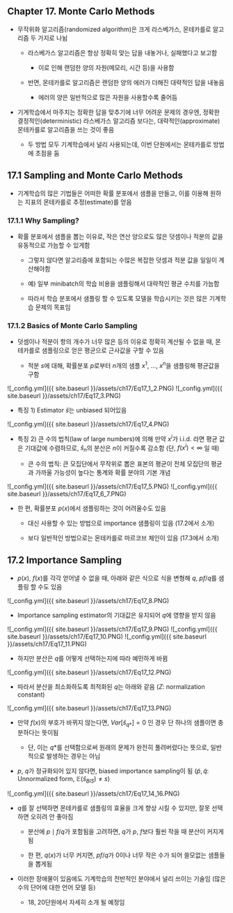 ## Chapter 17. Monte Carlo Methods

- 무작위화 알고리즘(randomized algorithm)은 크게 라스베가스, 몬테카를로 알고리즘 두 가지로 나뉨

  - 라스베가스 알고리즘은 항상 정확히 맞는 답을 내놓거나, 실패했다고 보고함

    - 이로 인해 랜덤한 양의 자원(메모리, 시간 등)을 사용함

  - 반면, 몬테카를로 알고리즘은 랜덤한 양의 에러가 더해진 대략적인 답을 내놓음

    - 에러의 양은 일반적으로 많은 자원을 사용할수록 줄어듬

- 기계학습에서 마주치는 정확한 답을 맞추기에 너무 어려운 문제의 경우엔, 정확한 결정적인(deterministic) 라스베가스 알고리즘 보다는, 대략적인(approximate) 몬테카를로 알고리즘을 쓰는 것이 좋음
   
  - 두 방법 모두 기계학습에서 널리 사용되는데, 이번 단원에서는 몬테카를로 방법에 초점을 둠


## 17.1 Sampling and Monte Carlo Methods

- 기계학습의 많은 기법들은 어떠한 확률 분포에서 샘플을 만들고, 이를 이용해 원하는 지표의 몬테카를로 추정(estimate)를 얻음


### 17.1.1 Why Sampling?

- 확률 분포에서 샘플을 뽑는 이유로, 작은 연산 양으로도 많은 덧셈이나 적분의 값을 유동적으로 가늠할 수 있게함

  - 그렇지 않다면 알고리즘에 포함되는 수많은 복잡한 덧셈과 적분 값을 일일이 계산해야함
    
  - 예) 일부 minibatch의 학습 비용을 샘플링해서 대략적인 평균 수치를 가늠함

  - 따라서 학습 분포에서 샘플링 할 수 있도록 모델을 학습시키는 것은 많은 기계학습 문제의 목표임


### 17.1.2 Basics of Monte Carlo Sampling

- 덧셈이나 적분이 항의 개수가 너무 많은 등의 이유로 정확히 계산될 수 없을 때, 몬테카를로 샘플링으로 얻은 평균으로 근사값을 구할 수 있음

  - 적분 $s$에 대해, 확률분포 $p$로부터 $n$개의 샘플 $x^{1}$, ..., $x^{n}$을 샘플링해 평균값을 구함

![_config.yml]({{ site.baseurl }}/assets/ch17/Eq17_1_2.PNG)
![_config.yml]({{ site.baseurl }}/assets/ch17/Eq17_3.PNG)

  - 특징 1) Estimator $\hat{s}$는 unbiased 되어있음

![_config.yml]({{ site.baseurl }}/assets/ch17/Eq17_4.PNG)

  - 특징 2) 큰 수의 법칙(law of large numbers)에 의해 만약 $x^i$가 i.i.d. 라면 평균 값은 기대값에 수렴하므로, $\hat{s}_{n}$의 분산은 $n$이 커질수록 감소함 (단, $f(x^i)<\infty$ 일 때) 

    - 큰 수의 법칙: 큰 모집단에서 무작위로 뽑은 표본의 평균이 전체 모집단의 평균과 가까울 가능성이 높다는 통계와 확률 분야의 기본 개념

![_config.yml]({{ site.baseurl }}/assets/ch17/Eq17_5.PNG)
![_config.yml]({{ site.baseurl }}/assets/ch17/Eq17_6_7.PNG)

- 한 편, 확률분포 $p(x)$에서 샘플링하는 것이 어려울수도 있음

  - 대신 사용할 수 있는 방법으로 importance 샘플링이 있음 (17.2에서 소개)

  - 보다 일반적인 방법으로는 몬테카를로 마르코브 체인이 있음 (17.3에서 소개)


## 17.2 Importance Sampling

- $p(x)$, $f(x)$를 각각 얻어낼 수 없을 때, 아래와 같은 식으로 식을 변형해 $q$, $pf/q$를 샘플링 할 수도 있음

![_config.yml]({{ site.baseurl }}/assets/ch17/Eq17_8.PNG)

- Importance sampling estimator의 기대값은 유지되어 $q$에 영향을 받지 않음

![_config.yml]({{ site.baseurl }}/assets/ch17/Eq17_9.PNG)
![_config.yml]({{ site.baseurl }}/assets/ch17/Eq17_10.PNG)
![_config.yml]({{ site.baseurl }}/assets/ch17/Eq17_11.PNG)

- 하지만 분산은 $q$를 어떻게 선택하는지에 따라 예민하게 바뀜

![_config.yml]({{ site.baseurl }}/assets/ch17/Eq17_12.PNG)

  - 따라서 분산을 최소화하도록 최적화된 $q$는 아래와 같음 ($Z$: normalization constant)

![_config.yml]({{ site.baseurl }}/assets/ch17/Eq17_13.PNG)

- 만약 $f(x)$의 부호가 바뀌지 않는다면, $Var[\hat{s}_{q*}]=0$ 인 경우 단 하나의 샘플이면 충분하다는 뜻이됨

  - 단, 이는 $q*$를 선택함으로써 원래의 문제가 완전히 풀려버렸다는 뜻으로, 일반적으로 발생하는 경우는 아님

- $p$, $q$가 정규화되어 있지 않다면, biased importance sampling이 됨 ($\tilde{p}, \tilde{q}$: Unnormalized form, $\mathds{E}(\hat{s}_{BIS}) \neq s$)

![_config.yml]({{ site.baseurl }}/assets/ch17/Eq17_14_16.PNG)

- $q$를 잘 선택하면 몬테카를로 샘플링의 효율을 크게 향상 시킬 수 있지만, 잘못 선택하면 오히려 안 좋아짐

  - 분산에  $p\mid{f}/q$가 포함됨을 고려하면, $q$가 $p$, $f$보다 훨씬 작을 때 분산이 커지게 됨

  - 한 편, $q(x)$가 너무 커지면, $pf/q$가 0이나 너무 작은 수가 되어 쓸모없는 샘플들을 뽑게됨

- 이러한 장애물이 있음에도 기계학습의 전반적인 분야에서 널리 쓰이는 기술임 (많은 수의 단어에 대한 언어 모델 등)

  - 18, 20단원에서 자세히 소개 될 예정임
